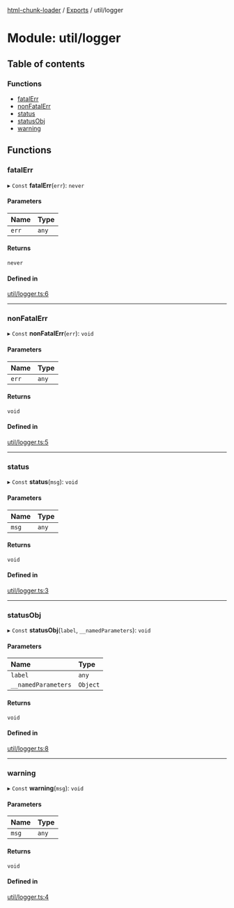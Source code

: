 [html-chunk-loader](../README.md) / [Exports](../modules.md) / util/logger

# Module: util/logger

## Table of contents

### Functions

- [fatalErr](util_logger.md#fatalerr)
- [nonFatalErr](util_logger.md#nonfatalerr)
- [status](util_logger.md#status)
- [statusObj](util_logger.md#statusobj)
- [warning](util_logger.md#warning)

## Functions

### fatalErr

▸ `Const` **fatalErr**(`err`): `never`

#### Parameters

| Name | Type |
| :------ | :------ |
| `err` | `any` |

#### Returns

`never`

#### Defined in

[util/logger.ts:6](https://github.com/abschill/html-chunk-loader/blob/3536a6e/lib/v1/util/logger.ts#L6)

___

### nonFatalErr

▸ `Const` **nonFatalErr**(`err`): `void`

#### Parameters

| Name | Type |
| :------ | :------ |
| `err` | `any` |

#### Returns

`void`

#### Defined in

[util/logger.ts:5](https://github.com/abschill/html-chunk-loader/blob/3536a6e/lib/v1/util/logger.ts#L5)

___

### status

▸ `Const` **status**(`msg`): `void`

#### Parameters

| Name | Type |
| :------ | :------ |
| `msg` | `any` |

#### Returns

`void`

#### Defined in

[util/logger.ts:3](https://github.com/abschill/html-chunk-loader/blob/3536a6e/lib/v1/util/logger.ts#L3)

___

### statusObj

▸ `Const` **statusObj**(`label`, `__namedParameters`): `void`

#### Parameters

| Name | Type |
| :------ | :------ |
| `label` | `any` |
| `__namedParameters` | `Object` |

#### Returns

`void`

#### Defined in

[util/logger.ts:8](https://github.com/abschill/html-chunk-loader/blob/3536a6e/lib/v1/util/logger.ts#L8)

___

### warning

▸ `Const` **warning**(`msg`): `void`

#### Parameters

| Name | Type |
| :------ | :------ |
| `msg` | `any` |

#### Returns

`void`

#### Defined in

[util/logger.ts:4](https://github.com/abschill/html-chunk-loader/blob/3536a6e/lib/v1/util/logger.ts#L4)
